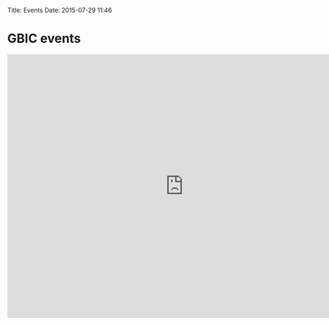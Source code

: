 Title: Events
Date: 2015-07-29 11:46

# GBIC events

<iframe src="https://calendar.google.com/calendar/embed?src=0br0mdo8vgqd0ok6e2743u3j08%40group.calendar.google.com&ctz=America/Los_Angeles" style="border: 0" width="800" height="600" frameborder="0" scrolling="no"></iframe>

